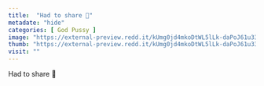 ```yaml
---
title:  "Had to share 💋"
metadate: "hide"
categories: [ God Pussy ]
image: "https://external-preview.redd.it/kUmg0jd4mkoDtWL5lLk-daPoJ61u33m5nbzg1Iww1Xo.jpg?auto=webp&s=c9e799285da5e612f23e190529589ff8de777745"
thumb: "https://external-preview.redd.it/kUmg0jd4mkoDtWL5lLk-daPoJ61u33m5nbzg1Iww1Xo.jpg?width=216&crop=smart&auto=webp&s=3b14a24fd4671a49896eef04862ec43d053b0371"
visit: ""
---
```

Had to share 💋
